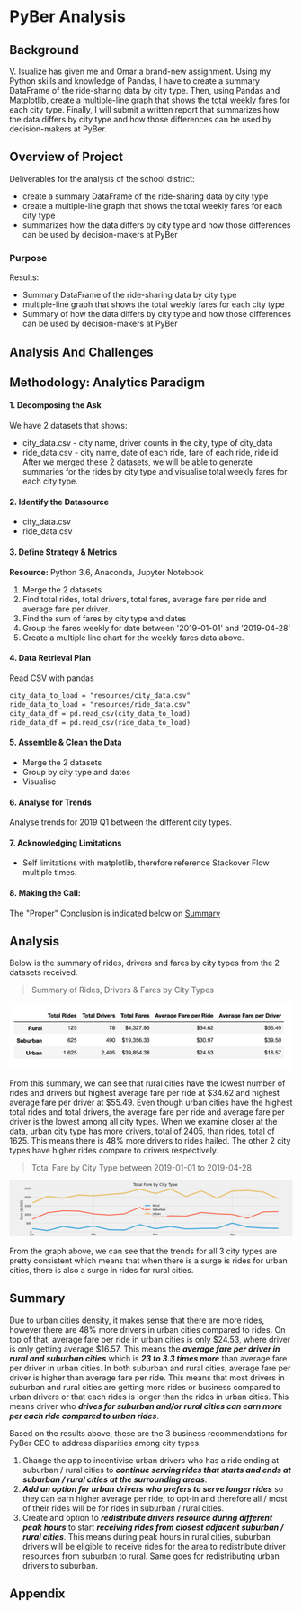 # PyBer Analysis

## Background
V. Isualize has given me and Omar a brand-new assignment. Using my Python skills and knowledge of Pandas, I have to create a summary DataFrame of the ride-sharing data by city type. Then, using Pandas and Matplotlib, create a multiple-line graph that shows the total weekly fares for each city type. Finally, I will submit a written report that summarizes how the data differs by city type and how those differences can be used by decision-makers at PyBer.

## Overview of Project
Deliverables for the analysis of the school district:
* create a summary DataFrame of the ride-sharing data by city type
* create a multiple-line graph that shows the total weekly fares for each city type
* summarizes how the data differs by city type and how those differences can be used by decision-makers at PyBer

### Purpose

Results:
* Summary DataFrame of the ride-sharing data by city type
* multiple-line graph that shows the total weekly fares for each city type
* Summary of  how the data differs by city type and how those differences can be used by decision-makers at PyBer

## Analysis And Challenges

## Methodology: Analytics Paradigm

#### 1. Decomposing the Ask
We have 2 datasets that shows:
* city_data.csv -  city name, driver counts in the city, type of city_data
* ride_data.csv -  city name, date of each ride, fare of each ride, ride id
After we merged these 2 datasets, we will be able to generate summaries for the rides by city type and visualise total weekly fares for each city type.

#### 2. Identify the Datasource
* city_data.csv
* ride_data.csv

#### 3. Define Strategy & Metrics
**Resource:** Python 3.6, Anaconda, Jupyter Notebook

1. Merge the 2 datasets
1. Find total rides, total drivers, total fares, average fare per ride and average fare per driver.
1. Find the sum of fares by city type and dates
1. Group the fares weekly for date between '2019-01-01' and '2019-04-28'
1. Create a multiple line chart for the weekly fares data above.

 #### 4. Data Retrieval Plan
Read CSV with pandas
```
city_data_to_load = "resources/city_data.csv"
ride_data_to_load = "resources/ride_data.csv"
city_data_df = pd.read_csv(city_data_to_load)
ride_data_df = pd.read_csv(ride_data_to_load)

```

#### 5. Assemble & Clean the Data
* Merge the 2 datasets
* Group by city type and dates
* Visualise


#### 6. Analyse for Trends
Analyse trends for 2019 Q1 between the different city types.

#### 7. Acknowledging Limitations
* Self limitations with matplotlib, therefore reference Stackover Flow multiple times.

#### 8. Making the Call:
The "Proper" Conclusion is indicated below on [Summary](#summary)

## Analysis

Below is the summary of rides, drivers and fares by city types from the 2 datasets received.

>Summary of Rides, Drivers & Fares by City Types

![Pyber summary df](analysis/Pyber_summary_df.png)

From this summary, we can see that rural cities have the lowest number of rides and drivers but highest average fare per ride at $34.62 and highest average fare per driver at $55.49.
Even though urban cities have the highest total rides and total drivers, the average fare per ride and average fare per driver is the lowest among all city types. When we examine closer at the data, urban city type has more drivers, total of 2405, than rides, total of 1625. This means there is 48% more drivers to rides hailed.
The other 2 city types have higher rides compare to drivers respectively.


>Total Fare by City Type between 2019-01-01 to 2019-04-28

![Pyber summary](analysis/PyBer_fare_summary.png)

From the graph above, we can see that the trends for all 3 city types are pretty consistent which means that when there is a surge is rides for urban cities, there is also a surge in rides for rural cities.

## Summary

Due to urban cities density, it makes sense that there are more rides, however there are 48% more drivers in urban cities compared to rides. On top of that, average fare per ride in urban cities is only $24.53, where driver is only getting average $16.57. This means the _**average fare per driver in rural and suburban cities**_ which is _**23 to 3.3 times more**_ than average fare per driver in urban cities.
In both suburban and rural cities, average fare per driver is higher than average fare per ride. This means that most drivers in suburban and rural cities are getting more rides or business compared to urban drivers or that each rides is longer than the rides in urban cities.  This means driver who _**drives for suburban and/or rural cities can earn more per each ride compared to urban rides**_.

Based on the results above, these are the 3 business recommendations for PyBer CEO to address disparities among city types.

1. Change the app to incentivise urban drivers who has a ride ending at suburban / rural cities to _**continue serving rides that starts and ends at suburban / rural cities at the surrounding areas**_.
1. _**Add an option for urban drivers who prefers to serve longer rides**_ so they can earn higher average per ride, to opt-in and therefore all / most of their rides will be for rides in suburban / rural cities.
1. Create and option to _**redistribute drivers resource during different peak hours**_ to start _**receiving rides from closest adjacent suburban / rural cities**_. This means during peak hours in rural cities, suburban drivers will be eligible to receive rides for the area to redistribute driver resources from suburban to rural. Same goes for redistributing urban drivers to suburban.  


## Appendix
